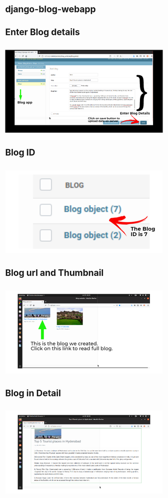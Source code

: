 # django-blog-webapp
<h1>Enter Blog details<h1>
<img src="doc/BLG1.jpg"/><br>

<h1>Blog ID <h1>
<img src="doc/BLG2.jpg"/><br>
 
<h1>Blog url and Thumbnail<h1>
<img src="doc/BLG3.jpg"/><br>
 
<h1>Blog in Detail<h1>
<img src="doc/BLG4.jpg"/><br>
